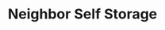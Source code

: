 ---
title: "Neighbor Self Storage"
url: /bellevue/neighbor-self-storage-111th-avenue-northeast/
shop: storage rental
---